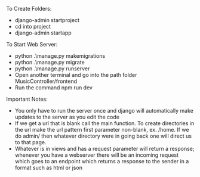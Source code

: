 To Create Folders:
- django-admin startproject <name>
- cd into project
- django-admin startapp <name>

To Start Web Server:
- python .\manage.py makemigrations
- python .\manage.py migrate
- python .\manage.py runserver
- Open another terminal and go into the path folder MusicController/frontend
- Run the command npm run dev

Important Notes:
- You only have to run the server once and django will automatically make updates to the server as you edit the code
- If we get a url that is blank call the main function. To create directories in the url make the url pattern first parameter non-blank,
ex. /home. If we do admin/ then whatever directory were in going back one will direct us to that page.
- Whatever is in views and has a request parameter will return a response; whenever you have a webserver there will be an incoming request which goes to an endpoint which returns a response to the sender in a format such as html or json

